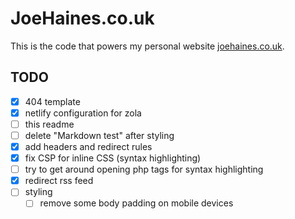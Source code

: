 # JoeHaines.co.uk

This is the code that powers my personal website [joehaines.co.uk](https://www.joehaines.co.uk).

## TODO

- [x] 404 template
- [x] netlify configuration for zola
- [ ] this readme
- [ ] delete "Markdown test" after styling
- [x] add headers and redirect rules
- [x] fix CSP for inline CSS (syntax highlighting)
- [ ] try to get around opening php tags for syntax highlighting
- [x] redirect rss feed
- [ ] styling
  - [ ] remove some body padding on mobile devices
